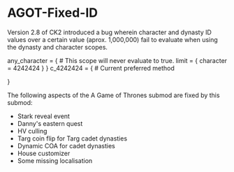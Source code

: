 # AGOT-Fixed-ID

Version 2.8 of CK2 introduced a bug wherein character and dynasty ID values over a certain value (aprox. 1,000,000) fail to evaluate when using the dynasty and character scopes.

any_character = { # This scope will never evaluate to true.
	limit = { character = 4242424 }
}
c_4242424 = { # Current preferred method

}

The following aspects of the A Game of Thrones submod are fixed by this submod:
* Stark reveal event
* Danny's eastern quest
* HV culling
* Targ coin flip for Targ cadet dynasties
* Dynamic COA for cadet dynasties
* House customizer
* Some missing localisation
